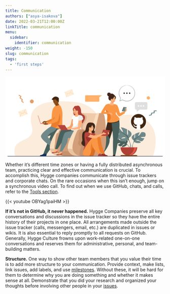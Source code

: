 ```yaml
---
title: Communication
authors: ["asya-isakova"]
date: 2022-03-21T12:00:00Z
linkTitle: communication
menu:
  sidebar:
    identifier: communication
weight: -150
slug: communication
tags:
  - 'first steps'
---
```


![Communication](/img/communication/communication.png)

Whether it’s different time zones or having a fully distributed asynchronous team, practicing clear and effective communication is crucial. To accomplish this, Hygge companies communicate through issue trackers and corporate chats. On the rare occasions when this isn’t enough, jump on a synchronous video call. To find out when we use GitHub, chats, and calls, refer to the [Tools section](https://hygge.work/tools/).

{{< youtube OBYag1paiHM >}}

**If it’s not in GitHub, it never happened.** Hygge Companies preserve all key conversations and discussions in the issue tracker so they have the entire history of their projects in one place. All arrangements made outside the issue tracker (calls, messengers, email, etc.) are duplicated in issues or wikis. It is also essential to reply promptly to all requests on GitHub. Generally, Hygge Culture frowns upon work-related one-on-one conversations and reserves them for administrative, personal, and team-building matters.

**Structure.** One way to show other team members that you value their time is to add more structure to your communication. Provide context, make lists, link issues, add labels, and use [milestones](https://hygge.work/github/milestones/). Without these, it will be hard for them to determine why you are doing something and whether it makes sense at all. Demonstrate that you did your research and organized your thoughts before involving other people in your [issues](https://hygge.work/github/issue-tracker/#issues).

